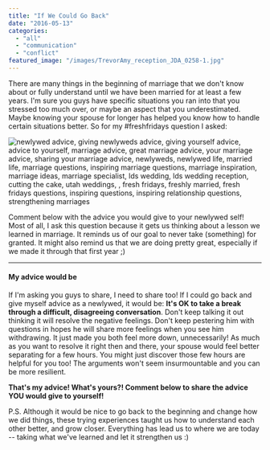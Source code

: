 ```yaml
---
title: "If We Could Go Back"
date: "2016-05-13"
categories: 
  - "all"
  - "communication"
  - "conflict"
featured_image: "/images/TrevorAmy_reception_JDA_0258-1.jpg"
---
```


There are many things in the beginning of marriage that we don't know about or fully understand until we have been married for at least a few years. I'm sure you guys have specific situations you ran into that you stressed too much over, or maybe an aspect that you underestimated. Maybe knowing your spouse for longer has helped you know how to handle certain situations better. So for my #freshfridays question I asked:

![newlywed advice, giving newlyweds advice, giving yourself advice, advice to yourself, marriage advice, great marriage advice, your marriage advice, sharing your marriage advice, newlyweds, newlywed life, married life, marriage questions, inspiring marriage questions, marriage inspiration, marriage ideas, marriage specialist, lds wedding, lds wedding reception, cutting the cake, utah weddings, , fresh fridays, freshly married, fresh fridays questions, inspiring questions, inspiring relationship questions, strengthening marriages](/images/IMG_0454.jpg)

Comment below with the advice you would give to your newlywed self! Most of all, I ask this question because it gets us thinking about a lesson we learned in marriage. It reminds us of our goal to never take (something) for granted. It might also remind us that we are doing pretty great, especially if we made it through that first year ;)

* * *

#### My advice would be

If I'm asking you guys to share, I need to share too! If I could go back and give myself advice as a newlywed, it would be: **It's OK to take a break through a difficult, disagreeing conversation**. Don't keep talking it out thinking it will resolve the negative feelings. Don't keep pestering him with questions in hopes he will share more feelings when you see him withdrawing. It just made you both feel more down, unnecessarily! As much as you want to resolve it right then and there, your spouse would feel better separating for a few hours. You might just discover those few hours are helpful for you too! The arguments won't seem insurmountable and you can be more resilient.

**That's my advice! What's yours?! Comment below to share the advice YOU would give to yourself!**

P.S. Although it would be nice to go back to the beginning and change how we did things, these trying experiences taught us how to understand each other better, and grow closer. Everything has lead us to where we are today -- taking what we've learned and let it strengthen us :)
